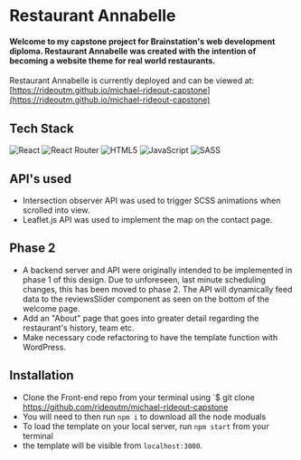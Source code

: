 # Restaurant Annabelle

#### Welcome to my capstone project for Brainstation's web development diploma. Restaurant Annabelle was created with the intention of becoming a website theme for real world restaurants.

Restaurant Annabelle is currently deployed and can be viewed at:
[https://rideoutm.github.io/michael-rideout-capstone](https://rideoutm.github.io/michael-rideout-capstone)

## Tech Stack

![React](https://img.shields.io/badge/react-%2320232a.svg?style=for-the-badge&logo=react&logoColor=%2361DAFB) ![React Router](https://img.shields.io/badge/React_Router-CA4245?style=for-the-badge&logo=react-router&logoColor=white) ![HTML5](https://img.shields.io/badge/html5-%23E34F26.svg?style=for-the-badge&logo=html5&logoColor=white) ![JavaScript](https://img.shields.io/badge/javascript-%23323330.svg?style=for-the-badge&logo=javascript&logoColor=%23F7DF1E) ![SASS](https://img.shields.io/badge/SASS-hotpink.svg?style=for-the-badge&logo=SASS&logoColor=white)

## API's used

- Intersection observer API was used to trigger SCSS animations when scrolled into view.
- Leaflet.js API was used to implement the map on the contact page.

## Phase 2

- A backend server and API were originally intended to be implemented in phase 1 of this design. Due to unforeseen, last minute scheduling changes, this has been moved to phase 2. The API will dynamically feed data to the reviewsSlider component as seen on the bottom of the welcome page.
- Add an "About" page that goes into greater detail regarding the restaurant's history, team etc.
- Make necessary code refactoring to have the template function with WordPress.

## Installation

- Clone the Front-end repo from your terminal using `$ git clone https://github.com/rideoutm/michael-rideout-capstone
- You will need to then run `npm i` to download all the node moduals
- To load the template on your local server, run `npm start` from your terminal
- the template will be visible from `localhost:3000`.
